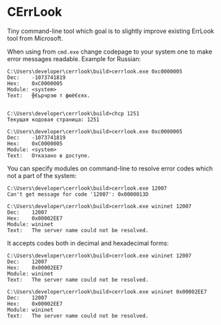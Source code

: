 # CErrLook
Tiny command-line tool which goal is to slightly improve existing ErrLook tool from Microsoft.

When using from `cmd.exe` change codepage to your system one to make error messages readable. Example for Russian:

```
C:\Users\developer\cerrlook\build>cerrlook.exe 0xc0000005
Dec:    -1073741819
Hex:    0xC0000005
Module: <system>
Text:   ╬Єърчрэю т фюёЄєях.


C:\Users\developer\cerrlook\build>chcp 1251
Текущая кодовая страница: 1251

C:\Users\developer\cerrlook\build>cerrlook.exe 0xc0000005
Dec:    -1073741819
Hex:    0xC0000005
Module: <system>
Text:   Отказано в доступе.
```

You can specify modules on command-line to resolve error codes which not a part of the system:

```
C:\Users\developer\cerrlook\build>cerrlook.exe 12007
Can't get message for code '12007': 0x0000013D

C:\Users\developer\cerrlook\build>cerrlook.exe wininet 12007
Dec:    12007
Hex:    0x00002EE7
Module: wininet
Text:   The server name could not be resolved.
```

It accepts codes both in decimal and hexadecimal forms:

```
C:\Users\developer\cerrlook\build>cerrlook.exe wininet 12007
Dec:    12007
Hex:    0x00002EE7
Module: wininet
Text:   The server name could not be resolved.

C:\Users\developer\cerrlook\build>cerrlook.exe wininet 0x00002EE7
Dec:    12007
Hex:    0x00002EE7
Module: wininet
Text:   The server name could not be resolved.
```